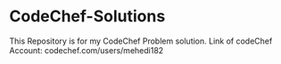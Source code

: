# CodeChef-Solutions
This Repository is for my CodeChef Problem solution. Link of codeChef Account: codechef.com/users/mehedi182
